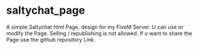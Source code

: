 # saltychat_page
A simple Saltychat html Page, design for my FiveM Server. U can use or modify the Page. Selling / republishing is not allowed. If u want to share the Page use the github repository Link. 
